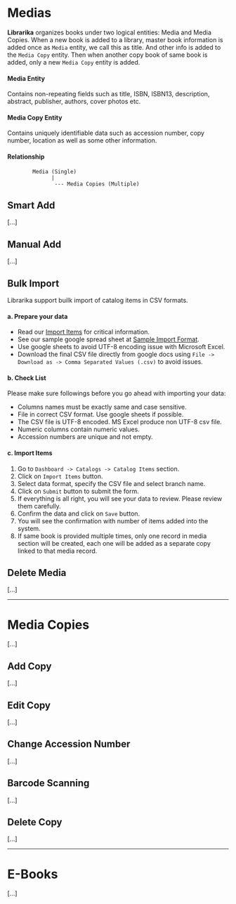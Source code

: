# Medias

**Librarika** organizes books under two logical entities: Media and Media Copies. When a new book is added to a library, master book information is added once as `Media` entity, we call this as title. And other info is added to the `Media Copy` entity. Then when another copy book of same book is added, only a new `Media Copy` entity is added.

#### Media Entity

Contains non-repeating fields such as title, ISBN, ISBN13, description, abstract, publisher, authors, cover photos etc.

#### Media Copy Entity

Contains uniquely identifiable data such as accession number, copy number, location as well as some other information.

#### Relationship
```
 		Media (Single)
			  |
 	 	 	   --- Media Copies (Multiple)
```

## Smart Add

[...]

## Manual Add

[...]

## Bulk Import

Librarika support builk import of catalog items in CSV formats.

#### a. Prepare your data

* Read our [Import Items](https://demo.librarika.com/spages/import-items) for critical information.
* See our sample google spread sheet at [Sample Import Format](https://docs.google.com/spreadsheets/d/1MOphgqXTbOs2YvzvFDjIVAzS8Z7aji58bpuVmDbTnb8/edit?usp=sharing).
* Use google sheets to avoid UTF-8 encoding issue with Microsoft Excel. 
* Download the final CSV file directly from google docs using `File -> Download as -> Comma Separated Values (.csv)` to avoid issues.

#### b. Check List

Please make sure followings before you go ahead with importing your data:

* Columns names must be exactly same and case sensitive.
* File in correct CSV format. Use google sheets if possible.
* The CSV file is UTF-8 encoded. MS Excel produce non UTF-8 csv file.
* Numeric columns contain numeric values.
* Accession numbers are unique and not empty.

#### c. Import Items

1. Go to `Dashboard -> Catalogs -> Catalog Items` section.
2. Click on `Import Items` button.
3. Select data format, specify the CSV file and select branch name.
4. Click on `Submit` button to submit the form.
5. If everything is all right, you will see your data to review. Please review them carefully.
6. Confirm the data and click on `Save` button.
7. You will see the confirmation with number of items added into the system.
8. If same book is provided multiple times, only one record in media section will be created, each one will be added as a separate copy linked to that media record.


## Delete Media

[...]

---

# Media Copies

[...]

## Add Copy

[...]

## Edit Copy

[...]

## Change Accession Number

[...]

## Barcode Scanning

[...]

## Delete Copy

[...]

---

# E-Books

[...]